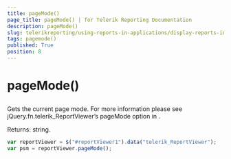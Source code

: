 ```yaml
---
title: pageMode()
page_title: pageMode() | for Telerik Reporting Documentation
description: pageMode()
slug: telerikreporting/using-reports-in-applications/display-reports-in-applications/web-application/html5-report-viewer/api-reference/reportviewer/methods/pagemode()
tags: pagemode()
published: True
position: 8
---
```


# pageMode()



## 

Gets the current page mode. For more information please see jQuery.fn.telerik_ReportViewer’s pageMode option in 
[](c578f366-93da-4dd1-8972-6efbc5a1790b#Options).
        


Returns: string.


	
````js
var reportViewer = $("#reportViewer1").data("telerik_ReportViewer");
var psm = reportViewer.pageMode();
          
````



